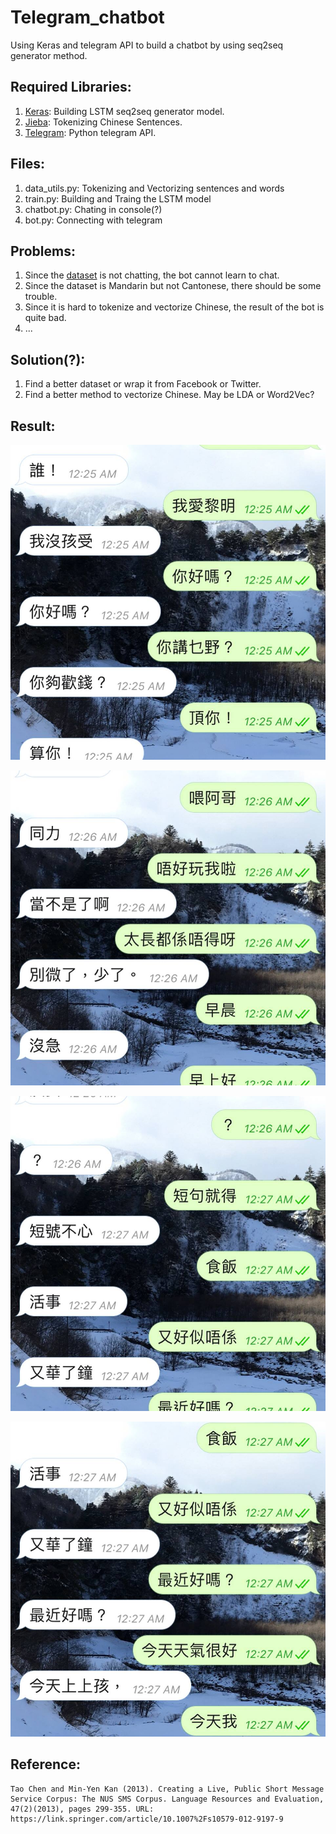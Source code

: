 # Telegram_chatbot
Using Keras and telegram API to build a chatbot by using seq2seq generator method. </br>
## Required Libraries:
1.  [Keras](https://keras.io): Building LSTM seq2seq generator model.
2.  [Jieba](https://github.com/fxsjy/jieba): Tokenizing Chinese Sentences.
3.  [Telegram](https://github.com/python-telegram-bot/python-telegram-bot): Python telegram API.
## Files:
1.  data_utils.py: Tokenizing and Vectorizing sentences and words
2.  train.py: Building and Traing the LSTM model
3.  chatbot.py: Chating in console(?)
4.  bot.py: Connecting with telegram
## Problems:
1.  Since the [dataset](https://inclass.kaggle.com/rtatman/the-national-university-of-singapore-sms-corpus/version/1) is not chatting, the bot cannot learn to chat.
2.  Since the dataset is Mandarin but not Cantonese, there should be some trouble.
3.  Since it is hard to tokenize and vectorize Chinese, the result of the bot is quite bad.
4.  ...
## Solution(?):
1.  Find a better dataset or wrap it from Facebook or Twitter.
2.  Find a better method to vectorize Chinese. May be LDA or Word2Vec?
## Result:

![Sample 1.](https://github.com/p768lwy3/Telegram_chatbot/blob/master/pic/23244278_1655902084480773_7548481696032972095_n.jpg)

![Sample 2.](https://github.com/p768lwy3/Telegram_chatbot/blob/master/pic/23319335_1655902041147444_591198137054595988_n.jpg)

![Sample 3.](https://github.com/p768lwy3/Telegram_chatbot/blob/master/pic/23376484_1655901937814121_878269907131833199_n.jpg)

![Sample 4.](https://github.com/p768lwy3/Telegram_chatbot/blob/master/pic/23380080_1655901867814128_8799978012659069703_n.jpg)

## Reference:
    Tao Chen and Min-Yen Kan (2013). Creating a Live, Public Short Message Service Corpus: The NUS SMS Corpus. Language Resources and Evaluation, 47(2)(2013), pages 299-355. URL: https://link.springer.com/article/10.1007%2Fs10579-012-9197-9

